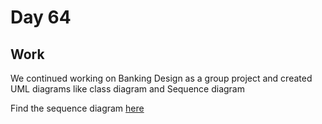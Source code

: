 # Day 64

## Work

We continued working on Banking Design as a group project and created UML diagrams like class diagram and Sequence diagram

Find the sequence diagram [here](https://lucid.app/lucidchart/26cecb04-5dd3-452c-9267-87a43547c0a4/edit?invitationId=inv_1ca615fb-2d4c-4356-91b6-952dd10113d7&page=0_0#)
